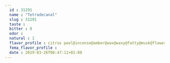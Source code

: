 ```yaml
---
  id : 31291
  name : "Tetradecanal"
  slug : 31291
  taste : 
  bitter : 0
  odor : 
  natural : 1
  flavor_profile : citrus peel@incense@amber@wax@waxy@fatty@musk@flower@dry
  fema_flavor_profile : 
  date : 2019-03-26T08:47:11+01:00
---
```



